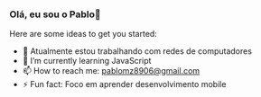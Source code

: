 ### Olá, eu sou o Pablo👋

Here are some ideas to get you started:

- 🔭 Atualmente estou trabalhando com redes de computadores
- 🌱 I’m currently learning JavaScript
- 📫 How to reach me: pablomz8906@gmail.com
- ⚡ Fun fact: Foco em aprender desenvolvimento mobile

<div>
  <a href="https://github.com/pabloxp77">
  <img height="150em" src="https://github-readme-stats.vercel.app/api?username=pabloxp77&show_icons=true&theme=dark&include_all_commits=true&count_private=true
</div>
